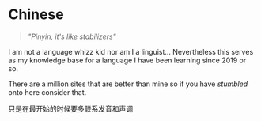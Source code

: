 # Chinese

> _"Pinyin, it's like stabilizers"_

I am not a language whizz kid nor am I a linguist... Nevertheless this serves as my knowledge base for a language I have been learning since 2019 or so.

There are a million sites that are better than mine so if you have *stumbled* onto here consider that.

只是在最开始的时候要多联系发音和声调
